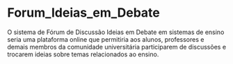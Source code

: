 # Forum_Ideias_em_Debate
O sistema de Fórum de Discussão Ideias em Debate em sistemas de ensino seria uma plataforma online que permitiria aos alunos, professores e demais membros da comunidade universitária participarem de discussões e trocarem ideias sobre temas relacionados ao ensino.
